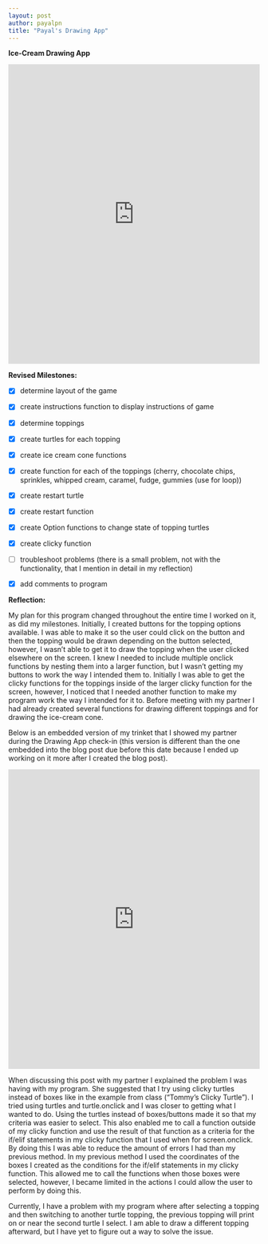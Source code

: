 ```yaml
---
layout: post
author: payalpn
title: "Payal's Drawing App" 
---
```


**Ice-Cream Drawing App** 


<iframe src="https://trinket.io/embed/python/9f3ff11dc1" width="100%" height="600" frameborder="0" marginwidth="0" marginheight="0" allowfullscreen></iframe>

**Revised Milestones:**

- [x] determine layout of the game 
- [x] create instructions function to display instructions of game 
- [x] determine toppings
- [x] create turtles for each topping 
- [x] create ice cream cone functions 
- [x] create function for each of the toppings (cherry, chocolate chips, sprinkles, whipped cream, caramel, fudge, gummies (use for loop)) 
- [x] create restart turtle
- [x] create restart function 
- [x] create Option functions to change state of topping turtles 
- [x] create clicky function 
- [ ] troubleshoot problems (there is a small problem, not with the functionality, that I mention in detail in my reflection) 
- [x] add comments to program 


**Reflection:** 

My plan for this program changed throughout the entire time I worked on it, as did my milestones.  Initially, I created buttons for the topping options available.  I was able to make it so the user could click on the button and then the topping would be drawn depending on the button selected, however, I wasn’t able to get it to draw the topping when the user clicked elsewhere on the screen.  I knew I needed to include multiple onclick functions by nesting them into a larger function, but I wasn’t getting my buttons to work the way I intended them to.  Initially I was able to get the clicky functions for the toppings inside of the larger clicky function for the screen, however, I noticed that I needed another function to make my program work the way I intended for it to.  Before meeting with my partner I had already created several functions for drawing different toppings and for drawing the ice-cream cone.  

Below is an embedded version of my trinket that I showed my partner during the Drawing App check-in (this version is different than the one embedded into the blog post due before this date because I ended up working on it more after I created the blog post).  

<iframe src="https://trinket.io/embed/python/a389767418" width="100%" height="600" frameborder="0" marginwidth="0" marginheight="0" allowfullscreen></iframe>

When discussing this post with my partner I explained the problem I was having with my program.  She suggested that I try using clicky turtles instead of boxes like in the example from class (“Tommy’s Clicky Turtle”).  I tried using turtles and turtle.onclick and I was closer to getting what I wanted to do.  Using the turtles instead of boxes/buttons made it so that my criteria was easier to select.  This also enabled me to call a function outside of my clicky function and use the result of that function as a criteria for the if/elif statements in my clicky function that I used when for screen.onclick.  By doing this I was able to reduce the amount of errors I had than my previous method.  In my previous method I used the coordinates of the boxes I created as the conditions for the if/elif statements in my clicky function.  This allowed me to call the functions when those boxes were selected, however, I became limited in the actions I could allow the user to perform by doing this.  

Currently, I have a problem with my program where after selecting a topping and then switching to another turtle topping, the previous topping will print on or near the second turtle I select.  I am able to draw a different topping afterward, but I have yet to figure out a way to solve the issue.  


